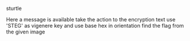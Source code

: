 sturtle

Here a message is available take the action to the encryption text use 'STEG' as vigenere key and use base hex in orientation find the flag from the given image
